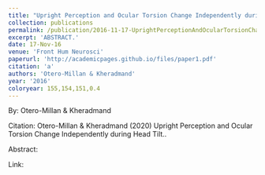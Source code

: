 ```yaml
---
title: "Upright Perception and Ocular Torsion Change Independently during Head Tilt."
collection: publications
permalink: /publication/2016-11-17-UprightPerceptionAndOcularTorsionChangeIndependentlyDuringHeadT
excerpt: 'ABSTRACT.'
date: 17-Nov-16
venue: 'Front Hum Neurosci'
paperurl: 'http://academicpages.github.io/files/paper1.pdf'
citation: 'a'
authors: 'Otero-Millan & Kheradmand'
year: '2016'
coloryear: 155,154,151,0.4
---
```


By: Otero-Millan & Kheradmand

Citation: Otero-Millan & Kheradmand (2020) Upright Perception and Ocular Torsion Change Independently during Head Tilt.. 

Abstract: 

Link: 
